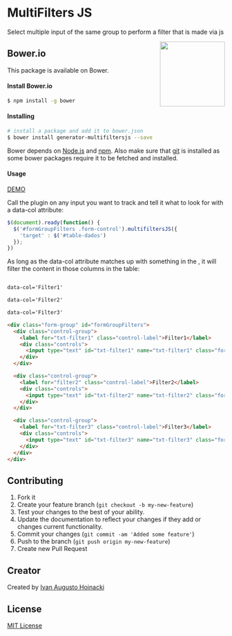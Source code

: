 MultiFilters JS
=========

Select multiple input of the same group to perform a filter that is made via js

<img align="right" height="150" src="http://bower.io/img/bower-logo.png">

## Bower.io

This package is available on Bower.

#### Install Bower.io

```sh
$ npm install -g bower
```

#### Installing

```sh
# install a package and add it to bower.json
$ bower install generator-multifiltersjs --save
```

Bower depends on [Node.js](http://nodejs.org/) and [npm](http://npmjs.org/). Also make sure that [git](http://git-scm.com/) is installed as some bower
packages require it to be fetched and installed.

#### Usage

[DEMO](http://ivanhoinacki.github.io/generator-multifiltersjs/)

Call the plugin on any input you want to track and tell it what to look for with a data-col attribute:

```js
$(document).ready(function() {
  $('#formGroupFilters .form-control').multifiltersJS({
    'target' : $('#table-dados')
  });
})
```
As long as the data-col attribute matches up with something in the <thead>, it will filter the content in those columns in the table:

```html

data-col='Filter1'

data-col='Filter2'

data-col='Filter3'

```

```html
<div class="form-group" id="formGroupFilters">
  <div class="control-group">
    <label for="txt-filter1" class="control-label">Filter1</label>
    <div class="controls">
      <input type="text" id="txt-filter1" name="txt-filter1" class="form-control" data-col='Filter1'>
    </div>
  </div>

  <div class="control-group">
    <label for="filter2" class="control-label">Filter2</label>
    <div class="controls">
      <input type="text" id="txt-filter2" name="txt-filter2" class="form-control" data-col='Filter2'>
    </div>
  </div>

  <div class="control-group">
    <label for="txt-filter3" class="control-label">Filter3</label>
    <div class="controls">
      <input type="text" id="txt-filter3" name="txt-filter3" class="form-control" data-col='Filter3'>
    </div>
  </div>
</div>
```

## Contributing

1. Fork it
2. Create your feature branch (`git checkout -b my-new-feature`)
3. Test your changes to the best of your ability.
4. Update the documentation to reflect your changes if they add or changes current functionality.
5. Commit your changes (`git commit -am 'Added some feature'`)
6. Push to the branch (`git push origin my-new-feature`)
7. Create new Pull Request

## Creator

Created by [Ivan Augusto Hoinacki](http://ivanhoinacki.com)


## License

[MIT License](http://en.wikipedia.org/wiki/MIT_License)
